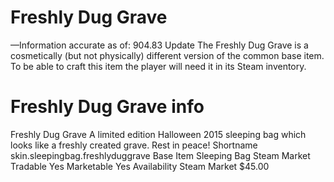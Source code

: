 # Freshly Dug Grave

—Information accurate as of: 904.83 Update
The Freshly Dug Grave is a cosmetically (but not physically) different version of the common base item. To be able to craft this item the player will need it in its Steam inventory.
# Freshly Dug Grave info

Freshly Dug Grave
A limited edition Halloween 2015 sleeping bag which looks like a freshly created grave. Rest in peace!
Shortname
skin.sleepingbag.freshlyduggrave
Base Item
Sleeping Bag
Steam Market
Tradable
Yes
Marketable
Yes
Availability
Steam Market
$45.00
